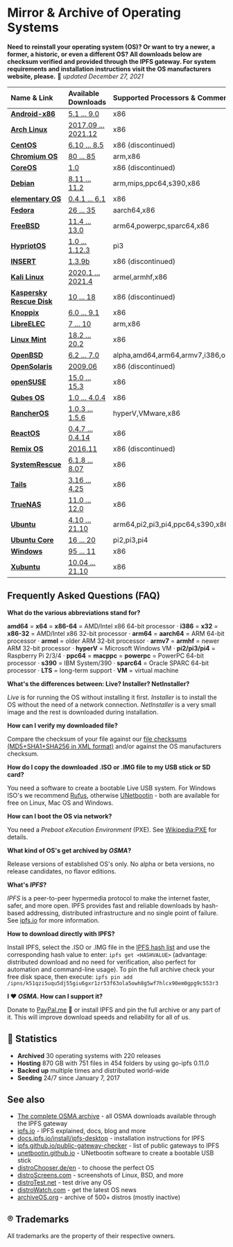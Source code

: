 Mirror & Archive of Operating Systems
=====================================

**Need to reinstall your operating system (OS)? Or want to try a newer, a former, a historic, or even a different OS? All downloads below are checksum verified and provided through the IPFS gateway. For system requirements and installation instructions visit the OS manufacturers website, please.** 📅 *updated December 27, 2021*

| Name & Link                                     | Available Downloads                                                                            | Supported Processors & Comment |
| :---------------------------------------------- | :--------------------------------------------------------------------------------------------- | :------------------- |
| **[Android-x86](https://www.android-x86.org)**  | [5.1 ... 9.0](https://storry.tv/ipfs/QmdQrao7eUjcZ1GbR8rG21PnAw1vs5VWrvUFCvsDFGaMk8)           | x86                  |
| **[Arch Linux](https://archlinux.org)**         | [2017.09 ... 2021.12](https://storry.tv/ipfs/QmerGm4cXRKLD68huovhn1MDLtzdAEAVQnZcn1xWQMtFAy)   | x86                  |
| **[CentOS](https://www.centos.org)**            | [6.10 ... 8.5](https://storry.tv/ipfs/QmaC9xT1AEz5BwRsAvz15ND5vCp6Jz76BJoiKN2o4emQFs)          | x86 (discontinued)   |
| **[Chromium OS](https://www.chromium.org/chromium-os)** | [80 ... 85](https://storry.tv/ipfs/QmZF34ExoBB1a5cforj7n1fM9KpryNSvjGdLSFSV6vrzFb)     | arm,x86              |
| **[CoreOS](https://coreos.com/)**               | [1.0](https://storry.tv/ipfs/QmZq9a53v9cepjhVsPN6S3sd12tntnxJiECtZFkcH8KBX9)                   | x86 (discontinued)   |
| **[Debian](https://www.debian.org)**            | [8.11 ... 11.2](https://storry.tv/ipfs/Qmd3Ae2keQ5ER2UAVYCaG6TriS8YjDHycs5XXcbjhR78Zc)         | arm,mips,ppc64,s390,x86 | 
| **[elementary OS](https://elementary.io)**      | [0.4.1 ... 6.1](https://storry.tv/ipfs/QmSCM4gJE11P1eYi5J2CihkZJ3q3tcgx4DiKXAhw9ULcfQ)         | x86                  |
| **[Fedora](https://getfedora.org)**             | [26 ... 35](https://storry.tv/ipfs/QmXJnxmSoFKbkpjBnd3DPKMeKjFzGGjuU4rrkTVZxwayYb)             | aarch64,x86          |
| **[FreeBSD](https://www.freebsd.org)**          | [11.4 ... 13.0](https://storry.tv/ipfs/QmSqaz3ctfHx24NREV8M6ogZrj4XCKnwa78xUD1vmof14Z)         | arm64,powerpc,sparc64,x86 |
| **[HypriotOS](https://blog.hypriot.com)**       | [1.0 ... 1.12.3](https://storry.tv/ipfs/QmVaauqYstcdrtz4XhmYAtBamyQKCjTZyH6NViQHXiV1r9)        | pi3                  |
| **[INSERT](https://www.inside-security.de/insert.html)** | [1.3.9b](https://storry.tv/ipfs/QmVpmV9bSigEbC4MTaw9G7x3USgeCEfPeTtERc3VFYEymx)       | x86 (discontinued)   |
| **[Kali Linux](https://www.kali.org)**          | [2020.1 ... 2021.4](https://storry.tv/ipfs/QmQYEfKPWNXjCB2XWUTbqJ1i8oBuQ3fHEtY6NbtTbUXN3F)     | armel,armhf,x86      |
| **[Kaspersky Rescue Disk](https://support.kaspersky.com/viruses/rescuedisk)** | [10 ... 18](https://storry.tv/ipfs/QmVMeBhS7K3DMXxuF3Q1MbSdANT1b4mkwXCp7nqLV6n4Lt) | x86 (discontinued) |
| **[Knoppix](http://www.knoppix.org/)**          | [6.0 ... 9.1](https://storry.tv/ipfs/QmS9ZHoBcM6Q98UUiqhhvUAi7hbj39Yuy2bRNxhhVpr3QN)           | x86                  |
| **[LibreELEC](https://libreelec.tv)**           | [7 ... 10](https://storry.tv/ipfs/QmNizFB7pAcs84kAcWyew4p31bJv6KMxUeD15YxLnsGMQ7)              | arm,x86              |
| **[Linux Mint](https://linuxmint.com)**         | [18.2 ... 20.2](https://storry.tv/ipfs/Qmf7r8dCUsh5iB1ca3eRxkkcQyaR8WjJpHZsx7eQP4eiQv)         | x86                  |
| **[OpenBSD](http://www.openbsd.org)**           | [6.2 ... 7.0](https://storry.tv/ipfs/Qmb46A7rddwpdb2399uxU4h1d7mNwBxZYwmFioNCz7WXRC)           | alpha,amd64,arm64,armv7,i386,octeon,powerpc64,sparc64 |
| **[OpenSolaris](https://www.oracle.com/technetwork/server-storage/solaris/index-135144.html)** | [2009.06](https://storry.tv/ipfs/QmdRpuTZTyKsQSXPt3dyv6WdTY7ZyaRkkU5S3Z9tkPriPv) | x86 (discontinued) |
| **[openSUSE](https://www.opensuse.org)**        | [15.0 ... 15.3](https://storry.tv/ipfs/QmNcvhQWgzv946PAT1dBEN5FHJphB6W9kyEcZeDECNYMGM)         | x86                  | 
| **[Qubes OS](https://www.qubes-os.org/)**       | [1.0 ... 4.0.4](https://storry.tv/ipfs/QmR433KbGHuXSZvukNNahyy61QFw4zD8e1nRuGzgtzbFYk)         | x86                  |
| **[RancherOS](http://rancher.com/rancher-os/)** | [1.0.3 ... 1.5.6](https://storry.tv/ipfs/QmT4NQYJU6mMmpJ9moooPgJpJDVoNP9rL7H3yumqpUqgb4)       | hyperV,VMware,x86    |
| **[ReactOS](https://www.reactos.org)**          | [0.4.7 ... 0.4.14](https://storry.tv/ipfs/QmeLeyuUsFJJx96HvEAsneJpG6PsZZLupkbLms8AvzHUY1 )     | x86                  |
| **[Remix OS](http://cn.jide.com/remixos)**      | [2016.11](https://storry.tv/ipfs/QmPhohZB29FNYqjBmxvPeXB1Jbd1anSq9tfXDE2xhZM54u)               | x86 (discontinued)   |
| **[SystemRescue](http://www.system-rescue-cd.org/)**| [6.1.8 ... 8.07](https://storry.tv/ipfs/QmWDfkmHLsdDeZg2WRmu1JGctHrtCDxuThXpYHp9FqbepZ)    | x86                  |
| **[Tails](https://tails.boum.org/)**            | [3.16 ... 4.25](https://storry.tv/ipfs/QmUNtXtHq5M47kySzx3DkJU1ktF2kZDNVs8HL3NMRvbbbV)         | x86                  |
| **[TrueNAS](https://www.truenas.org)**          | [11.0 ... 12.0](https://storry.tv/ipfs/Qma3n1u5J3hmiTGu3nz3u5Ln7BQh9Eyodwd1sfV2mJoynW)         | x86                  |
| **[Ubuntu](https://www.ubuntu.com/)**           | [4.10 ... 21.10](https://storry.tv/ipfs/QmNemDv4GfWqazDMhyYiofGGkaAZnd4nmYQ7vM8mQ6EjZ7)        | arm64,pi2,pi3,pi4,ppc64,s390,x86 |
| **[Ubuntu Core](https://www.ubuntu.com/core)**  | [16 ... 20](https://storry.tv/ipfs/QmdZRfLgQrh71X3ng1avdrbVyrLz2tECEY3AAaT3bRZ5wE)             | pi2,pi3,pi4          |
| **[Windows](https://www.microsoft.com)**        | [95 ... 11](https://storry.tv/ipfs/QmcLU6YPRes87qzZHcVjKbh9jZrCwJvBjXz9Y1dqVcytAf)             | x86                  |
| **[Xubuntu](https://www.xubuntu.org)**          | [10.04 ... 21.10](https://storry.tv/ipfs/QmXrc8bCtFtcr31iskFe2ayRyMs5vxY4es3bSAftR9M6tg)       | x86                  |


## Frequently Asked Questions (FAQ)

**What do the various abbreviations stand for?**

**amd64** = **x64** = **x86-64** = AMD/Intel x86 64-bit processor · **i386** = **x32** = **x86-32** = AMD/Intel x86 32-bit processor  ·  **arm64** = **aarch64** = ARM 64-bit processor · **armel** = older ARM 32-bit processor · **armv7** = **armhf** = newer ARM 32-bit processor · **hyperV** = Microsoft Windows VM · **pi2/pi3/pi4** = Raspberry Pi 2/3/4 · **ppc64** = **macppc** = **powerpc** = PowerPC 64-bit processor · **s390** = IBM System/390 · **sparc64** = Oracle SPARC 64-bit processor · **LTS** = long-term support · **VM** = virtual machine

**What's the differences between: Live? Installer? NetInstaller?**

*Live* is for running the OS without installing it first. *Installer* is to install the OS without the need of a network connection. *NetInstaller* is a very small image and the rest is downloaded during installation.

**How can I verify my downloaded file?**

Compare the checksum of your file against our [file checksums (MD5+SHA1+SHA256 in XML format)](data/file_checksums.xml) and/or against the OS manufacturers checksum.

**How do I copy the downloaded .ISO or .IMG file to my USB stick or SD card?**

You need a software to create a bootable Live USB system. For Windows ISO's we recommend [Rufus](https://rufus.ie), otherwise [UNetbootin](https://unetbootin.github.io) - both are available for free on Linux, Mac OS and Windows.

**How can I boot the OS via network?**

You need a *Preboot eXecution Environment* (PXE). See [Wikipedia:PXE](https://en.wikipedia.org/wiki/Preboot_Execution_Environment) for details.

**What kind of OS's get archived by *OSMA*?**

Release versions of established OS's only. No alpha or beta versions, no release candidates, no flavor editions.

**What's *IPFS*?**

*IPFS* is a peer-to-peer hypermedia protocol to make the internet faster, safer, and more open. IPFS provides fast and reliable downloads by hash-based addressing, distributed infrastructure and no single point of failure. See [ipfs.io](https://ipfs.io) for more information.

**How to download directly with IPFS?**

Install IPFS, select the .ISO or .IMG file in the [IPFS hash list](data/IPFS_hashes.txt) and use the corresponding hash value to enter: `ipfs get <HASHVALUE>` (advantage: distributed download and no need for verification, also perfect for automation and command-line usage). To pin the full archive check your free disk space, then execute: `ipfs pin add /ipns/k51qzi5uqu5dj55giu6gxr1zr53f63ola5owh8g5wf7hlcx90em0gpg9c553r3`

**I ❤️ *OSMA*. How can I support it?**

Donate to [PayPal.me](https://www.paypal.me/Fleschutz) 👏 or install IPFS and pin the full archive or any part of it. This will improve download speeds and reliability for all of us.

##  🔎 Statistics

- **Archived** 30 operating systems with 220 releases
- **Hosting** 870 GB with 751 files in 454 folders by using go-ipfs 0.11.0
- **Backed up** multiple times and distributed world-wide
- **Seeding** 24/7 since January 7, 2017

See also
-----

* [The complete OSMA archive](https://storry.tv/ipns/k51qzi5uqu5dj55giu6gxr1zr53f63ola5owh8g5wf7hlcx90em0gpg9c553r3) - all OSMA downloads available through the IPFS gateway 
* [ipfs.io](https://ipfs.io) - IPFS explained, docs, blog and more
* [docs.ipfs.io/install/ipfs-desktop](https://docs.ipfs.io/install/ipfs-desktop/) - installation instructions for IPFS
* [ipfs.github.io/public-gateway-checker](https://ipfs.github.io/public-gateway-checker/) - list of public gateways to IPFS
* [unetbootin.github.io](https://unetbootin.github.io) - UNetbootin software to create a bootable USB stick
* [distroChooser.de/en](https://distrochooser.de/en/) - to choose the perfect OS
* [distroScreens.com](http://www.distroscreens.com) - screenshots of Linux, BSD, and more
* [distroTest.net](https://distrotest.net/) - test drive any OS
* [distroWatch.com](https://distrowatch.com) - get the latest OS news
* [archiveOS.org](https://www.archiveos.org) - archive of 500+ distros (mostly inactive)

## ® Trademarks

All trademarks are the property of their respective owners.
